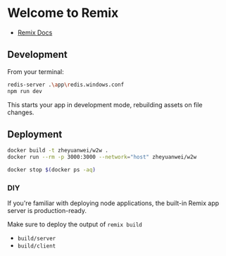 # Welcome to Remix

- [Remix Docs](https://remix.run/docs)

## Development

From your terminal:

```sh
redis-server .\app\redis.windows.conf
npm run dev
```

This starts your app in development mode, rebuilding assets on file changes.

## Deployment

```sh
docker build -t zheyuanwei/w2w .
docker run --rm -p 3000:3000 --network="host" zheyuanwei/w2w
```

```sh
docker stop $(docker ps -aq)
```

### DIY

If you're familiar with deploying node applications, the built-in Remix app server is production-ready.

Make sure to deploy the output of `remix build`

- `build/server`
- `build/client`
